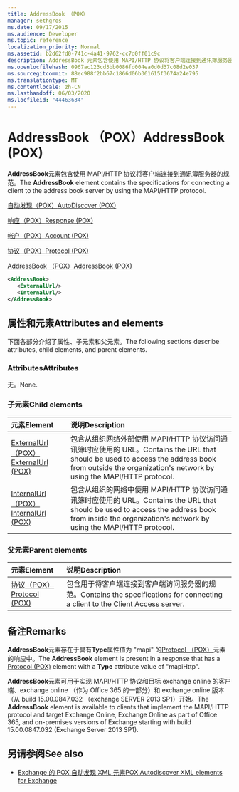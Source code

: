 ```yaml
---
title: AddressBook （POX）
manager: sethgros
ms.date: 09/17/2015
ms.audience: Developer
ms.topic: reference
localization_priority: Normal
ms.assetid: b2d62fd0-741c-4a41-9762-cc7d0ff01c9c
description: AddressBook 元素包含使用 MAPI/HTTP 协议将客户端连接到通讯簿服务器的规范。
ms.openlocfilehash: 0967ac123cd3bb0086fd004ea0d0d37c08d2e037
ms.sourcegitcommit: 88ec988f2bb67c1866d06b361615f3674a24e795
ms.translationtype: MT
ms.contentlocale: zh-CN
ms.lasthandoff: 06/03/2020
ms.locfileid: "44463634"
---
```

# <a name="addressbook-pox"></a><span data-ttu-id="3291a-103">AddressBook （POX）</span><span class="sxs-lookup"><span data-stu-id="3291a-103">AddressBook (POX)</span></span>

<span data-ttu-id="3291a-104">**AddressBook**元素包含使用 MAPI/HTTP 协议将客户端连接到通讯簿服务器的规范。</span><span class="sxs-lookup"><span data-stu-id="3291a-104">The **AddressBook** element contains the specifications for connecting a client to the address book server by using the MAPI/HTTP protocol.</span></span> 
  
[<span data-ttu-id="3291a-105">自动发现（POX）</span><span class="sxs-lookup"><span data-stu-id="3291a-105">AutoDiscover (POX)</span></span>](autodiscover-pox.md)
  
[<span data-ttu-id="3291a-106">响应（POX）</span><span class="sxs-lookup"><span data-stu-id="3291a-106">Response (POX)</span></span>](response-pox.md)
  
[<span data-ttu-id="3291a-107">帐户（POX）</span><span class="sxs-lookup"><span data-stu-id="3291a-107">Account (POX)</span></span>](account-pox.md)
  
[<span data-ttu-id="3291a-108">协议（POX）</span><span class="sxs-lookup"><span data-stu-id="3291a-108">Protocol (POX)</span></span>](protocol-pox.md)
  
[<span data-ttu-id="3291a-109">AddressBook （POX）</span><span class="sxs-lookup"><span data-stu-id="3291a-109">AddressBook (POX)</span></span>](addressbook-pox.md)
  
```XML
<AddressBook>
   <ExternalUrl/>
   <InternalUrl/>
</AddressBook>
```

## <a name="attributes-and-elements"></a><span data-ttu-id="3291a-110">属性和元素</span><span class="sxs-lookup"><span data-stu-id="3291a-110">Attributes and elements</span></span>

<span data-ttu-id="3291a-111">下面各部分介绍了属性、子元素和父元素。</span><span class="sxs-lookup"><span data-stu-id="3291a-111">The following sections describe attributes, child elements, and parent elements.</span></span>
  
### <a name="attributes"></a><span data-ttu-id="3291a-112">Attributes</span><span class="sxs-lookup"><span data-stu-id="3291a-112">Attributes</span></span>

<span data-ttu-id="3291a-113">无。</span><span class="sxs-lookup"><span data-stu-id="3291a-113">None.</span></span>
  
### <a name="child-elements"></a><span data-ttu-id="3291a-114">子元素</span><span class="sxs-lookup"><span data-stu-id="3291a-114">Child elements</span></span>

|<span data-ttu-id="3291a-115">**元素**</span><span class="sxs-lookup"><span data-stu-id="3291a-115">**Element**</span></span>|<span data-ttu-id="3291a-116">**说明**</span><span class="sxs-lookup"><span data-stu-id="3291a-116">**Description**</span></span>|
|:-----|:-----|
|[<span data-ttu-id="3291a-117">ExternalUrl （POX）</span><span class="sxs-lookup"><span data-stu-id="3291a-117">ExternalUrl (POX)</span></span>](externalurl-pox.md) <br/> |<span data-ttu-id="3291a-118">包含从组织网络外部使用 MAPI/HTTP 协议访问通讯簿时应使用的 URL。</span><span class="sxs-lookup"><span data-stu-id="3291a-118">Contains the URL that should be used to access the address book from outside the organization's network by using the MAPI/HTTP protocol.</span></span>  <br/> |
|[<span data-ttu-id="3291a-119">InternalUrl （POX）</span><span class="sxs-lookup"><span data-stu-id="3291a-119">InternalUrl (POX)</span></span>](internalurl-pox.md) <br/> |<span data-ttu-id="3291a-120">包含从组织的网络中使用 MAPI/HTTP 协议访问通讯簿时应使用的 URL。</span><span class="sxs-lookup"><span data-stu-id="3291a-120">Contains the URL that should be used to access the address book from inside the organization's network by using the MAPI/HTTP protocol.</span></span>  <br/> |
   
### <a name="parent-elements"></a><span data-ttu-id="3291a-121">父元素</span><span class="sxs-lookup"><span data-stu-id="3291a-121">Parent elements</span></span>

|<span data-ttu-id="3291a-122">**元素**</span><span class="sxs-lookup"><span data-stu-id="3291a-122">**Element**</span></span>|<span data-ttu-id="3291a-123">**说明**</span><span class="sxs-lookup"><span data-stu-id="3291a-123">**Description**</span></span>|
|:-----|:-----|
|[<span data-ttu-id="3291a-124">协议（POX）</span><span class="sxs-lookup"><span data-stu-id="3291a-124">Protocol (POX)</span></span>](protocol-pox.md) <br/> |<span data-ttu-id="3291a-125">包含用于将客户端连接到客户端访问服务器的规范。</span><span class="sxs-lookup"><span data-stu-id="3291a-125">Contains the specifications for connecting a client to the Client Access server.</span></span>  <br/> |
   
## <a name="remarks"></a><span data-ttu-id="3291a-126">备注</span><span class="sxs-lookup"><span data-stu-id="3291a-126">Remarks</span></span>

<span data-ttu-id="3291a-127">**AddressBook**元素存在于具有**Type**属性值为 "mapi" 的[Protocol （POX）](protocol-pox.md)元素的响应中。</span><span class="sxs-lookup"><span data-stu-id="3291a-127">The **AddressBook** element is present in a response that has a [Protocol (POX)](protocol-pox.md) element with a **Type** attribute value of "mapiHttp".</span></span> 
  
<span data-ttu-id="3291a-128">**AddressBook**元素可用于实现 MAPI/HTTP 协议和目标 exchange online 的客户端、exchange online （作为 Office 365 的一部分）和 exchange online 版本（从 build 15.00.0847.032 （exchange SERVER 2013 SP1）开始。</span><span class="sxs-lookup"><span data-stu-id="3291a-128">The **AddressBook** element is available to clients that implement the MAPI/HTTP protocol and target Exchange Online, Exchange Online as part of Office 365, and on-premises versions of Exchange starting with build 15.00.0847.032 (Exchange Server 2013 SP1).</span></span> 
  
## <a name="see-also"></a><span data-ttu-id="3291a-129">另请参阅</span><span class="sxs-lookup"><span data-stu-id="3291a-129">See also</span></span>

- [<span data-ttu-id="3291a-130">Exchange 的 POX 自动发现 XML 元素</span><span class="sxs-lookup"><span data-stu-id="3291a-130">POX Autodiscover XML elements for Exchange</span></span>](pox-autodiscover-xml-elements-for-exchange.md)

